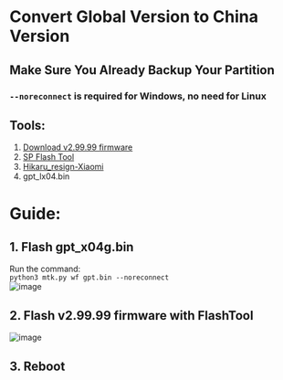 # Convert Global Version to China Version

## Make Sure You Already Backup Your Partition

### `--noreconnect` is required for Windows, no need for Linux

## Tools:
1. [Download v2.99.99 firmware](https://xiaoai.qgmzmy.me/d/lx04/rom/%E5%AE%98%E6%94%B9/%E2%86%91%E5%B0%8F%E7%88%B1%E8%A7%A6%E5%B1%8F-LX04_2.99.99-%E5%AE%98%E6%94%B9-SP4%20(%E6%9C%80%E6%96%B0)%20.7z?sign=dCUpnRJHR1LeaykewEnzKdz750tAb_Lc9frDsoTogso=:0)
2. [SP Flash Tool](https://spflashtool.com/download/)
3. [Hikaru_resign-Xiaomi](https://github.com/AyraHikari/xiaomi-x04g-lx04/blob/main/Hikaru_resign-Xiaomi.7z)
4. gpt_lx04.bin

# Guide:

## 1. **Flash gpt_x04g.bin**  
   Run the command:  
   `python3 mtk.py wf gpt.bin --noreconnect`  
   ![image](https://github.com/user-attachments/assets/56cb3164-a6d8-4d74-a709-0b957f3a0bec)

## 2. **Flash v2.99.99 firmware with FlashTool**  
   ![image](https://github.com/user-attachments/assets/870fe5e8-da0a-43ce-b372-e8645a4f824e)  

## 3. Reboot